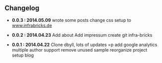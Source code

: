 ## Changelog

- **0.0.3 : 2014.05.09**
  wrote some posts
  change css
  setup to www.infrabricks.de
  
- **0.0.2 : 2014.04.23**
  Add about
  Add impressum
  create git infra-bricks

- **0.0.1 : 2014.04.22**
  Clone dbyll, lots of updates =p
  add google analytics
  multiple author support
  remove unused sample
  reorganize project  
  setup blog
